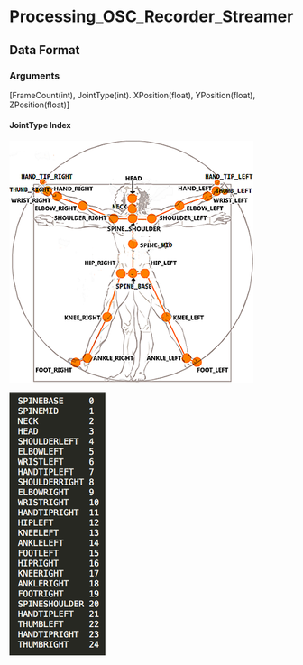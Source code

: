 # Processing_OSC_Recorder_Streamer


## Data Format
### Arguments
[FrameCount(int), JointType(int). XPosition(float), YPosition(float), ZPosition(float)]

#### JointType Index
![Terminology](/img/Terminology.png)



![Index](/img/Index.png)


